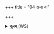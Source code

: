 +++
title = "04 राजा वा"

+++
<details><summary>मूलम् (WS)</summary>

राजा वा असि भूतानामृषभो वीरुधां पतिः ।  
स नः सपत्नानश्वत्थ विषूचो व्युदा कृधि ॥ ४ ॥
</details>